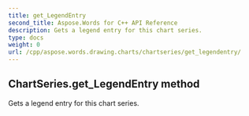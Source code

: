 ```yaml
---
title: get_LegendEntry
second_title: Aspose.Words for C++ API Reference
description: Gets a legend entry for this chart series. 
type: docs
weight: 0
url: /cpp/aspose.words.drawing.charts/chartseries/get_legendentry/
---
```

## ChartSeries.get_LegendEntry method


Gets a legend entry for this chart series.

